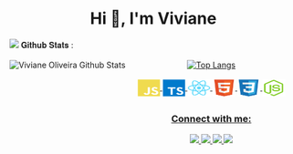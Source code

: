
<h1 align="center">Hi 👋, I'm Viviane</h1>

<summary>
  <img src="https://media.giphy.com/media/cj87CxfRtrUifF3Ryk/giphy.gif" height="25">
  <span> 𝐆𝐢𝐭𝐡𝐮𝐛 𝐒𝐭𝐚𝐭𝐬 : </span>
</summary>
<br />
 <div align="center">
  <a href="https://github.com/Viviane-13">
    <img height="180em" align="left" alt="Viviane Oliveira Github Stats" src="https://github-readme-stats.vercel.app/api?username=Viviane-13&show_icons=true&hide_border=true&theme=dracula" />
    <img height="180em" alt="Top Langs" src="https://github-readme-stats.vercel.app/api/top-langs/?username=Viviane-13&layout=compact&langs_count=7&theme=dracula"/>
</div>
   
 
  
<div style="display: inline_block" align="center" ><br>
  <img align="center" alt="Vivi-Js" height="30" width="40" src="https://raw.githubusercontent.com/devicons/devicon/master/icons/javascript/javascript-plain.svg">
  <img align="center" alt="Vivi-Ts" height="30" width="40" src="https://raw.githubusercontent.com/devicons/devicon/master/icons/typescript/typescript-plain.svg">
  <img align="center" alt="Vivi-React" height="30" width="40" src="https://raw.githubusercontent.com/devicons/devicon/master/icons/react/react-original.svg">
  <img align="center" alt="Vivi-HTML" height="30" width="40" src="https://raw.githubusercontent.com/devicons/devicon/master/icons/html5/html5-original.svg">
  <img align="center" alt="Vivi-CSS" height="30" width="40" src="https://raw.githubusercontent.com/devicons/devicon/master/icons/css3/css3-original.svg">
  <img align="center" alt="Vivi-Node" height="30" width="40" src="https://raw.githubusercontent.com/devicons/devicon/master/icons/nodejs/nodejs-original.svg">
  

</div>

##

<h3 align="center">Connect with me:</h3>

<div align="center">
  <a href="https://github.com/Viviane-13">
    <img src="https://img.shields.io/badge/-Github-000?style=for-the-badge&logo=Github&logoColor=white&link=https://github.com/Viviane-13">
  </a>

  <a href="https://www.linkedin.com/in/viviane-oliveira-303683162/">
    <img src="https://img.shields.io/badge/-LinkedIn-blue?style=for-the-badge&logo=Linkedin&logoColor=white&link=https://www.linkedin.com/in/viviane-olvr/">
  </a>

  <a href="https://www.instagram.com/viviane.olvr/?hl=pt-br">
    <img src="https://img.shields.io/badge/-Instagram-E4405F?style=for-the-badge&labelColor=E4405F&logo=instagram&logoColor=white&link=https://www.instagram.com/viviane.olvr/">
  </a>

  <a href="mailto:dev.vivian1@gmail.com">
    <img src="https://img.shields.io/badge/-Gmail-f4f4f4?style=for-the-badge&labelColor=f4f4f4&logo=gmail&logoColor=D14836&link=mailto:dev.vivian1@gmail.com/">
  </a>
  
 

</div>



  






